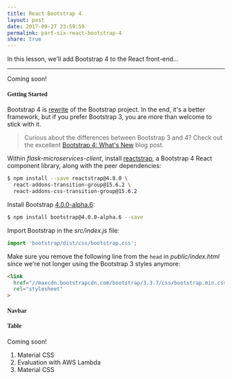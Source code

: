 ```yaml
---
title: React Bootstrap 4
layout: post
date: 2017-09-27 23:59:59
permalink: part-six-react-bootstrap-4
share: true
---
```


In this lesson, we'll add Bootstrap 4 to the React front-end...

---

Coming soon!

#### <span style="font-family:'Montserrat', 'sans-serif';">Getting Started</span>

Bootstrap 4 is [rewrite](https://getbootstrap.com/docs/4.0/migration/) of the Bootstrap project. In the end, it's a better framework, but if you prefer Bootstrap 3, you are more than welcome to stick with it.

> Curious about the differences between Bootstrap 3 and 4? Check out the excellent [Bootstrap 4: What's New](https://medium.com/wdstack/bootstrap-4-whats-new-visual-guide-c84dd81d8387) blog post.

Within *flask-microservices-client*, install [reactstrap](https://reactstrap.github.io/), a Bootstrap 4 React component library, along with the peer dependencies:

```sh
$ npm install --save reactstrap@4.8.0 \
  react-addons-transition-group@15.6.2 \
  react-addons-css-transition-group@15.6.2
```

Install Bootstrap [4.0.0-alpha.6](https://github.com/twbs/bootstrap/releases/tag/v4.0.0-alpha.6):

```sh
$ npm install bootstrap@4.0.0-alpha.6 --save
```

Import Bootstrap in the *src/index.js* file:

```javascript
import 'bootstrap/dist/css/bootstrap.css';
```

Make sure you remove the following line from the `head` in *public/index.html* since we're not longer using the Bootstrap 3 styles anymore:

```html
<link
  href="//maxcdn.bootstrapcdn.com/bootstrap/3.3.7/css/bootstrap.min.css"
  rel="stylesheet"
>
```

#### <span style="font-family:'Montserrat', 'sans-serif';">Navbar</span>

#### <span style="font-family:'Montserrat', 'sans-serif';">Table</span>

Coming soon!

1. Material CSS
1. Evaluation with AWS Lambda
1. Material CSS
